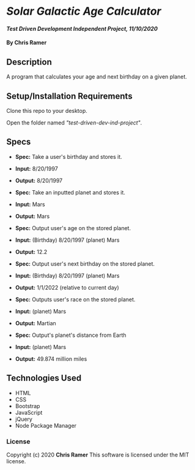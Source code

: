 # *Solar Galactic Age Calculator*

#### *Test Driven Development Independent Project, 11/10/2020*

#### By **Chris Ramer**

## Description

A program that calculates your age and next birthday on a given planet.

## Setup/Installation Requirements

Clone this repo to your desktop.

Open the folder named *"test-driven-dev-ind-project"*.

## Specs

* **Spec:** Take a user's birthday and stores it.
* **Input:** 8/20/1997
* **Output:** 8/20/1997

* **Spec:** Take an inputted planet and stores it.
* **Input:** Mars
* **Output:** Mars

* **Spec:** Output user's age on the stored planet.
* **Input:** (Birthday) 8/20/1997 (planet) Mars
* **Output:** 12.2

* **Spec:** Output user's next birthday on the stored planet.
* **Input:** (Birthday) 8/20/1997 (planet) Mars
* **Output:** 1/1/2022 (relative to current day)

* **Spec:** Outputs user's race on the stored planet.
* **Input:** (planet) Mars
* **Output:** Martian

* **Spec:** Output's planet's distance from Earth
* **Input:** (planet) Mars
* **Output:** 49.874 million miles

## Technologies Used

* HTML
* CSS
* Bootstrap
* JavaScript
* jQuery
* Node Package Manager

### License

Copyright (c) 2020 **Chris Ramer**
This software is licensed under the MIT license.